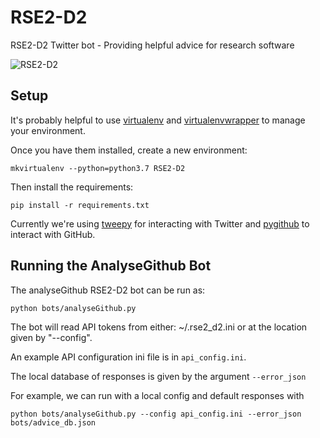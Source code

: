# RSE2-D2
RSE2-D2 Twitter bot - Providing helpful advice for research software 

![RSE2-D2](https://mir-s3-cdn-cf.behance.net/project_modules/disp/9c2f1f9986639.560dd95e62864.png)

## Setup

It's probably helpful to use [virtualenv](https://virtualenv.pypa.io) and [virtualenvwrapper](https://virtualenvwrapper.readthedocs.io/en/latest/) to manage your environment.

Once you have them installed, create a new environment:

```mkvirtualenv --python=python3.7 RSE2-D2```

Then install the requirements:

```pip install -r requirements.txt```

Currently we're using [tweepy](http://tweepy.readthedocs.org) for interacting with Twitter and [pygithub](https://pygithub.readthedocs.io) to interact with GitHub.

## Running the AnalyseGithub Bot

The analyseGithub RSE2-D2 bot can be run as:

```python bots/analyseGithub.py ```

The bot will read API tokens from either: ~/.rse2_d2.ini or at the location
given by "--config".

An example API configuration ini file is in `api_config.ini`.

The local database of responses is given by the argument ```--error_json```

For example, we can run with a local config and default responses with

```python bots/analyseGithub.py --config api_config.ini --error_json bots/advice_db.json```
